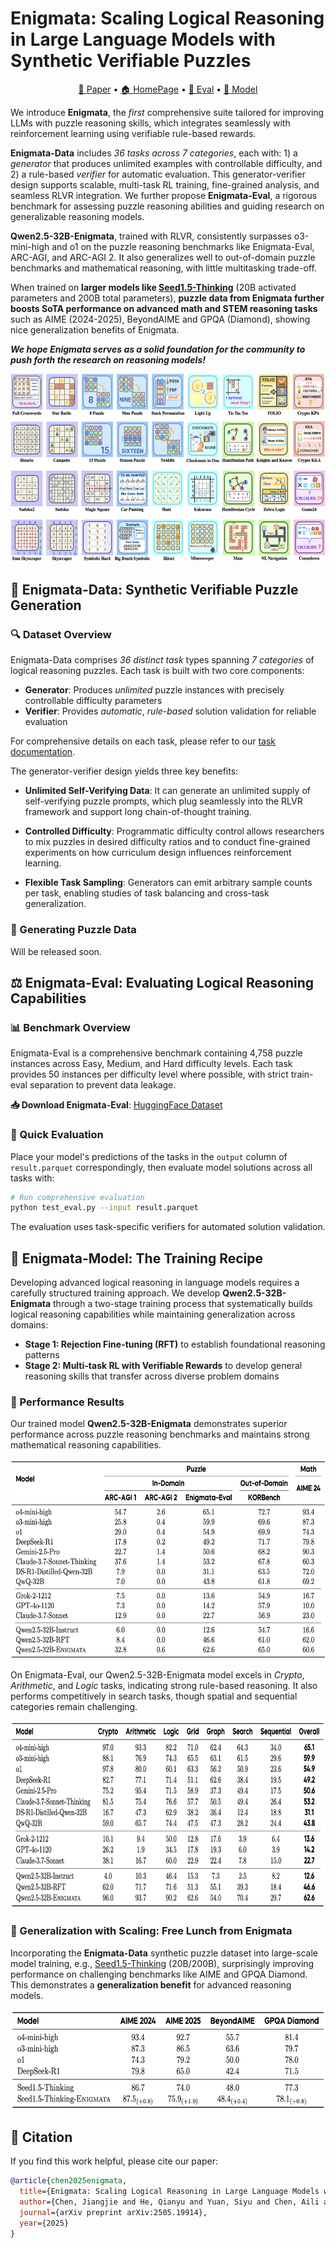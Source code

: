 # Enigmata: Scaling Logical Reasoning in Large Language Models with Synthetic Verifiable Puzzles

<p align="center">
  <a href="http://arxiv.org/abs/2505.19914">📄 Paper</a> •
  <a href="https://seed-enigmata.github.io">🏠 HomePage</a> •
  <a href="https://huggingface.co/datasets/BytedTsinghua-SIA/Enigmata-Eval">🤗 Eval</a> •
  <a href="https://huggingface.co/BytedTsinghua-SIA/Enigmata-Qwen2.5-32B">🤖 Model</a>
</p>


We introduce **Enigmata**, the *first* comprehensive suite tailored for improving LLMs with puzzle reasoning skills, which integrates seamlessly with reinforcement learning using verifiable rule-based rewards. 

**Enigmata-Data** includes *36 tasks across 7 categories*, each with: 1) a *generator* that produces unlimited examples with controllable difficulty, and 2) a rule-based *verifier* for automatic evaluation. This generator-verifier design supports scalable, multi-task RL training, fine-grained analysis, and seamless RLVR integration.
We further propose **Enigmata-Eval**, a rigorous benchmark for assessing puzzle reasoning abilities and guiding research on generalizable reasoning models. 

**Qwen2.5-32B-Enigmata**, trained with RLVR, consistently surpasses o3-mini-high and o1 on the puzzle reasoning benchmarks like Enigmata-Eval, ARC-AGI, and ARC-AGI 2. It also generalizes well to out-of-domain puzzle benchmarks and mathematical reasoning, with little multitasking trade-off.

When trained on **larger models like [Seed1.5-Thinking](https://arxiv.org/abs/2504.13914)** (20B activated parameters and 200B total parameters), **puzzle data from Enigmata further boosts SoTA performance on advanced math and STEM reasoning tasks** such as AIME (2024-2025), BeyondAIME and GPQA (Diamond), showing nice generalization benefits of Enigmata.

***We hope Enigmata serves as a solid foundation for the community to push forth the research on reasoning models!***

<center>
  <img src="assets/readme/enigmata.png" height="300">
</center>

<div style="margin-top: 30px;"></div>





## 🧩 Enigmata-Data: Synthetic Verifiable Puzzle Generation

### 🔍 Dataset Overview
Enigmata-Data comprises *36 distinct task* types spanning *7 categories* of logical reasoning puzzles. Each task is built with two core components:

- **Generator**: Produces *unlimited* puzzle instances with precisely controllable difficulty parameters
- **Verifier**: Provides *automatic*, *rule-based* solution validation for reliable evaluation

For comprehensive details on each task, please refer to our [task documentation](verifiable_tasks/README.md).

The generator-verifier design yields three key benefits:

- **Unlimited Self-Verifying Data**: It can generate an unlimited supply of self-verifying puzzle prompts, which plug seamlessly into the RLVR framework and support long chain-of-thought training.  

- **Controlled Difficulty**: Programmatic difficulty control allows researchers to mix puzzles in desired difficulty ratios and to conduct fine-grained experiments on how curriculum design influences reinforcement learning.  

- **Flexible Task Sampling**: Generators can emit arbitrary sample counts per task, enabling studies of task balancing and cross-task generalization.

### 🏃 Generating Puzzle Data

Will be released soon.

## ⚖️ Enigmata-Eval: Evaluating Logical Reasoning Capabilities

### 📊 Benchmark Overview

Enigmata-Eval is a comprehensive benchmark containing 4,758 puzzle instances across Easy, Medium, and Hard difficulty levels. Each task provides 50 instances per difficulty level where possible, with strict train-eval separation to prevent data leakage.

**📥 Download Enigmata-Eval**: [HuggingFace Dataset](https://huggingface.co/datasets/BytedTsinghua-SIA/Enigmata-Data)

### 🧐 Quick Evaluation

Place your model's predictions of the tasks in the `output` column of `result.parquet` correspondingly, then evaluate model solutions across all tasks with:

```bash
# Run comprehensive evaluation
python test_eval.py --input result.parquet

```

The evaluation uses task-specific verifiers for automated solution validation.



## 🤖 Enigmata-Model: The Training Recipe

Developing advanced logical reasoning in language models requires a carefully structured training approach. We develop **Qwen2.5-32B-Enigmata** through a two-stage training process that systematically builds logical reasoning capabilities while maintaining generalization across domains: 
- **Stage 1: Rejection Fine-tuning (RFT)** to establish foundational reasoning patterns
- **Stage 2: Multi-task RL with Verifiable Rewards** to develop general reasoning skills that transfer across diverse problem domains

### 👀 Performance Results


Our trained model **Qwen2.5-32B-Enigmata** demonstrates superior performance across puzzle reasoning benchmarks and maintains strong mathematical reasoning capabilities.


<center>
  <img src="assets/readme/main_results.png" height="320">
</center>


On Enigmata-Eval, our Qwen2.5-32B-Enigmata model excels in *Crypto*, *Arithmetic*, and *Logic* tasks, indicating strong rule-based reasoning. It also performs competitively in search tasks, though spatial and sequential categories remain challenging.

<center>
  <img src="assets/readme/eval.png" height="300">
</center>

### 🌟 Generalization with Scaling: Free Lunch from Enigmata

Incorporating the **Enigmata-Data** synthetic puzzle dataset into large-scale model training, e.g., [Seed1.5-Thinking](https://arxiv.org/abs/2504.13914) (20B/200B), surprisingly improving performance on challenging benchmarks like AIME and GPQA Diamond. This demonstrates a **generalization benefit** for advanced reasoning models.

<center>
  <img src="assets/readme/generalization.png" height="160">
</center>

## 📝 Citation

If you find this work helpful, please cite our paper:
```bibtex
@article{chen2025enigmata,
  title={Enigmata: Scaling Logical Reasoning in Large Language Models with Synthetic Verifiable Puzzles},
  author={Chen, Jiangjie and He, Qianyu and Yuan, Siyu and Chen, Aili and Cai, Zhicheng and Dai, Weinan and Yu, Hongli and Yu, Qiying and Li, Xuefeng and Chen, Jiaze and others},
  journal={arXiv preprint arXiv:2505.19914},
  year={2025}
}
```
